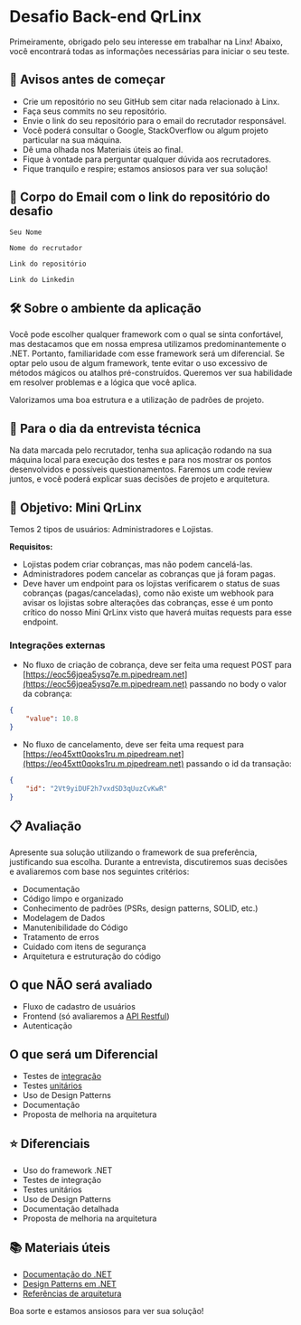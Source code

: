 
# Desafio Back-end QrLinx

Primeiramente, obrigado pelo seu interesse em trabalhar na Linx! Abaixo, você encontrará todas as informações necessárias para iniciar o seu teste.

## 📝 Avisos antes de começar
- Crie um repositório no seu GitHub sem citar nada relacionado à Linx.
- Faça seus commits no seu repositório.
- Envie o link do seu repositório para o email do recrutador responsável.
- Você poderá consultar o Google, StackOverflow ou algum projeto particular na sua máquina.
- Dê uma olhada nos Materiais úteis ao final.
- Fique à vontade para perguntar qualquer dúvida aos recrutadores.
- Fique tranquilo e respire; estamos ansiosos para ver sua solução!

## 📧 Corpo do Email com o link do repositório do desafio
```
Seu Nome

Nome do recrutador

Link do repositório

Link do Linkedin
```

## 🛠️ Sobre o ambiente da aplicação
Você pode escolher qualquer framework com o qual se sinta confortável, mas destacamos que em nossa empresa utilizamos predominantemente o .NET. Portanto, familiaridade com esse framework será um diferencial. Se optar pelo usou de algum framework, tente evitar o uso excessivo de métodos mágicos ou atalhos pré-construídos. Queremos ver sua habilidade em resolver problemas e a lógica que você aplica.

Valorizamos uma boa estrutura e a utilização de padrões de projeto.

## 📅 Para o dia da entrevista técnica
Na data marcada pelo recrutador, tenha sua aplicação rodando na sua máquina local para execução dos testes e para nos mostrar os pontos desenvolvidos e possíveis questionamentos. Faremos um code review juntos, e você poderá explicar suas decisões de projeto e arquitetura.

## 🎯 Objetivo: Mini QrLinx
Temos 2 tipos de usuários: Administradores e Lojistas.

**Requisitos:**
- Lojistas podem criar cobranças, mas não podem cancelá-las.
- Administradores podem cancelar as cobranças que já foram pagas.
- Deve haver um endpoint para os lojistas verificarem o status de suas cobranças (pagas/canceladas), como não existe um webhook para avisar os lojistas sobre alterações das cobranças, esse é um ponto crítico do nosso Mini QrLinx visto que haverá muitas requests para esse endpoint.

### Integrações externas
- No fluxo de criação de cobrança, deve ser feita uma request POST para [https://eoc56jqea5ysq7e.m.pipedream.net](https://eoc56jqea5ysq7e.m.pipedream.net) passando no body o valor da cobrança:
```json
{
    "value": 10.8
}
```
- No fluxo de cancelamento, deve ser feita uma request para [https://eo45xtt0qoks1ru.m.pipedream.net](https://eo45xtt0qoks1ru.m.pipedream.net) passando o id da transação:
```json
{
    "id": "2Vt9yiDUF2h7vxdSD3qUuzCvKwR"
}
```

## 📋 Avaliação
Apresente sua solução utilizando o framework de sua preferência, justificando sua escolha. Durante a entrevista, discutiremos suas decisões e avaliaremos com base nos seguintes critérios:

- Documentação
- Código limpo e organizado
- Conhecimento de padrões (PSRs, design patterns, SOLID, etc.)
- Modelagem de Dados
- Manutenibilidade do Código
- Tratamento de erros
- Cuidado com itens de segurança
- Arquitetura e estruturação do código

## O que NÃO será avaliado
- Fluxo de cadastro de usuários
- Frontend (só avaliaremos a [API Restful](https://www.devmedia.com.br/rest-tutorial/28912))
- Autenticação


## O que será um Diferencial
- Testes de [integração](https://www.atlassian.com/continuous-delivery/software-testing/types-of-software-testing)
- Testes [unitários](https://www.atlassian.com/continuous-delivery/software-testing/types-of-software-testing)
- Uso de Design Patterns
- Documentação
- Proposta de melhoria na arquitetura

## ⭐ Diferenciais
- Uso do framework .NET
- Testes de integração
- Testes unitários
- Uso de Design Patterns
- Documentação detalhada
- Proposta de melhoria na arquitetura

## 📚 Materiais úteis
- [Documentação do .NET](https://docs.microsoft.com/pt-br/dotnet/)
- [Design Patterns em .NET](https://www.dofactory.com/net/design-patterns)
- [Referências de arquitetura](https://docs.microsoft.com/pt-br/dotnet/architecture/)

Boa sorte e estamos ansiosos para ver sua solução!
